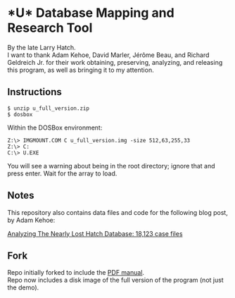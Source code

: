 # \*U\* Database Mapping and Research Tool
By the late Larry Hatch.  
I want to thank Adam Kehoe, David Marler, Jérôme Beau, and Richard Geldreich Jr. for their work obtaining, preserving, analyzing, and releasing this program, as well as bringing it to my attention.

## Instructions

`$ unzip u_full_version.zip`  
`$ dosbox`  

Within the DOSBox environment:
```
Z:\> IMGMOUNT.COM C u_full_version.img -size 512,63,255,33
Z:\> C:
C:\> U.EXE
```
You will see a warning about being in the root directory; ignore that and press enter. Wait for the array to load.

## Notes

This repository also contains data files and code for the following blog post, by Adam Kehoe:

[Analyzing The Nearly Lost Hatch Database: 18,123 case 
files](https://web.archive.org/web/20210111082444/https://blog.adamkehoe.com/hatch-udatabase/)

## Fork

Repo initially forked to include the [PDF 
manual](https://web.archive.org/web/20210111232845/https://adamkehoe.com/static/uap/hatch/hatch_manual.pdf).   
Repo now includes a disk image of the full version of the program (not just the demo).
